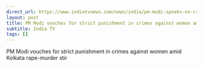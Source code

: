 ```yaml
---
direct_url: https://www.indiatvnews.com/news/india/pm-modi-speaks-on-crime-against-women-kolkata-rape-murder-rg-kar-jalgaon-maharashtra-lakhpati-didi-2024-08-25-948616
layout: post
title: PM Modi vouches for strict punishment in crimes against women amid Kolkata rape-murder stir
subtitle: India TV
tags: []
---
```


PM Modi vouches for strict punishment in crimes against women amid Kolkata rape-murder stir
